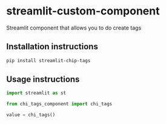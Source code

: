 # streamlit-custom-component

Streamlit component that allows you to do create tags

## Installation instructions

```sh
pip install streamlit-chip-tags
```

## Usage instructions

```python
import streamlit as st

from chi_tags_component import chi_tags

value = chi_tags()

```